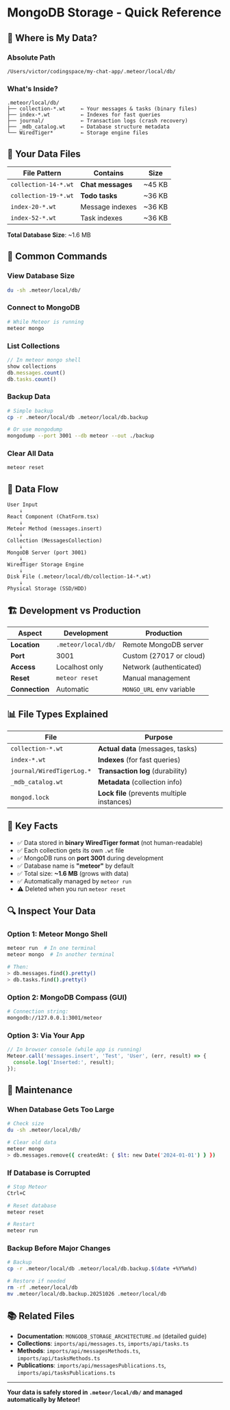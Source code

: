 # MongoDB Storage - Quick Reference

## 📍 Where is My Data?

### Absolute Path
```
/Users/victor/codingspace/my-chat-app/.meteor/local/db/
```

### What's Inside?
```
.meteor/local/db/
├── collection-*.wt     ← Your messages & tasks (binary files)
├── index-*.wt          ← Indexes for fast queries
├── journal/            ← Transaction logs (crash recovery)
├── _mdb_catalog.wt     ← Database structure metadata
└── WiredTiger*         ← Storage engine files
```

## 💾 Your Data Files

| File Pattern | Contains | Size |
|-------------|----------|------|
| `collection-14-*.wt` | **Chat messages** | ~45 KB |
| `collection-19-*.wt` | **Todo tasks** | ~36 KB |
| `index-20-*.wt` | Message indexes | ~36 KB |
| `index-52-*.wt` | Task indexes | ~36 KB |

**Total Database Size**: ~1.6 MB

## 🔧 Common Commands

### View Database Size
```bash
du -sh .meteor/local/db/
```

### Connect to MongoDB
```bash
# While Meteor is running
meteor mongo
```

### List Collections
```javascript
// In meteor mongo shell
show collections
db.messages.count()
db.tasks.count()
```

### Backup Data
```bash
# Simple backup
cp -r .meteor/local/db .meteor/local/db.backup

# Or use mongodump
mongodump --port 3001 --db meteor --out ./backup
```

### Clear All Data
```bash
meteor reset
```

## 🔄 Data Flow

```
User Input
    ↓
React Component (ChatForm.tsx)
    ↓
Meteor Method (messages.insert)
    ↓
Collection (MessagesCollection)
    ↓
MongoDB Server (port 3001)
    ↓
WiredTiger Storage Engine
    ↓
Disk File (.meteor/local/db/collection-14-*.wt)
    ↓
Physical Storage (SSD/HDD)
```

## 🏗️ Development vs Production

| Aspect | Development | Production |
|--------|-------------|------------|
| **Location** | `.meteor/local/db/` | Remote MongoDB server |
| **Port** | 3001 | Custom (27017 or cloud) |
| **Access** | Localhost only | Network (authenticated) |
| **Reset** | `meteor reset` | Manual management |
| **Connection** | Automatic | `MONGO_URL` env variable |

## 📊 File Types Explained

| File | Purpose |
|------|---------|
| `collection-*.wt` | **Actual data** (messages, tasks) |
| `index-*.wt` | **Indexes** (for fast queries) |
| `journal/WiredTigerLog.*` | **Transaction log** (durability) |
| `_mdb_catalog.wt` | **Metadata** (collection info) |
| `mongod.lock` | **Lock file** (prevents multiple instances) |

## 🎯 Key Facts

- ✅ Data stored in **binary WiredTiger format** (not human-readable)
- ✅ Each collection gets its own `.wt` file
- ✅ MongoDB runs on **port 3001** during development
- ✅ Database name is **"meteor"** by default
- ✅ Total size: **~1.6 MB** (grows with data)
- ✅ Automatically managed by `meteor run`
- ⚠️ Deleted when you run `meteor reset`

## 🔍 Inspect Your Data

### Option 1: Meteor Mongo Shell
```bash
meteor run  # In one terminal
meteor mongo  # In another terminal

# Then:
> db.messages.find().pretty()
> db.tasks.find().pretty()
```

### Option 2: MongoDB Compass (GUI)
```bash
# Connection string:
mongodb://127.0.0.1:3001/meteor
```

### Option 3: Via Your App
```javascript
// In browser console (while app is running)
Meteor.call('messages.insert', 'Test', 'User', (err, result) => {
  console.log('Inserted:', result);
});
```

## 🧹 Maintenance

### When Database Gets Too Large
```bash
# Check size
du -sh .meteor/local/db/

# Clear old data
meteor mongo
> db.messages.remove({ createdAt: { $lt: new Date('2024-01-01') } })
```

### If Database is Corrupted
```bash
# Stop Meteor
Ctrl+C

# Reset database
meteor reset

# Restart
meteor run
```

### Backup Before Major Changes
```bash
# Backup
cp -r .meteor/local/db .meteor/local/db.backup.$(date +%Y%m%d)

# Restore if needed
rm -rf .meteor/local/db
mv .meteor/local/db.backup.20251026 .meteor/local/db
```

## 📚 Related Files

- **Documentation**: `MONGODB_STORAGE_ARCHITECTURE.md` (detailed guide)
- **Collections**: `imports/api/messages.ts`, `imports/api/tasks.ts`
- **Methods**: `imports/api/messagesMethods.ts`, `imports/api/tasksMethods.ts`
- **Publications**: `imports/api/messagesPublications.ts`, `imports/api/tasksPublications.ts`

---

**Your data is safely stored in `.meteor/local/db/` and managed automatically by Meteor!**

